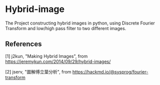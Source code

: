 # Hybrid-image
The Project constructing hybrid images in python, using Discrete Fourier Transform and low/high pass filter to two different images.

<h2>References</h2>
<p>[1] j2kun, "Making Hybrid Images", from <a href="https://jeremykun.com/2014/09/29/hybrid-images/">https://jeremykun.com/2014/09/29/hybrid-images/</a></p>
<p>[2] jserv, "圖解傅立葉分析", from <a href="https://hackmd.io/@sysprog/fourier-transform">https://hackmd.io/@sysprog/fourier-transform</a></p>
